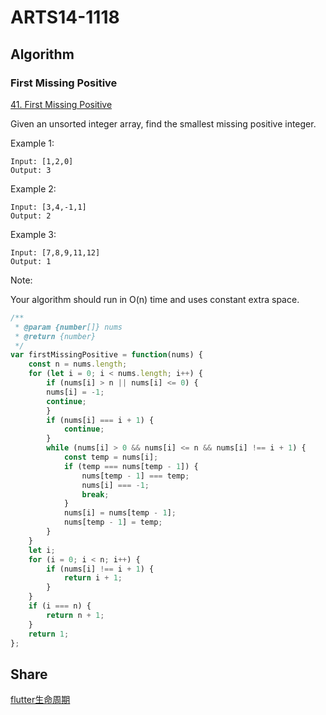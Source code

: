 # ARTS14-1118

## Algorithm

### First Missing Positive

[41. First Missing Positive](https://leetcode-cn.com/problems/first-Missing-positive/)

Given an unsorted integer array, find the smallest missing positive integer.

Example 1:

    Input: [1,2,0]
    Output: 3

Example 2:

    Input: [3,4,-1,1]
    Output: 2

Example 3:

    Input: [7,8,9,11,12]
    Output: 1

Note:

Your algorithm should run in O(n) time and uses constant extra space.

```javascript
/**
 * @param {number[]} nums
 * @return {number}
 */
var firstMissingPositive = function(nums) {
    const n = nums.length;
    for (let i = 0; i < nums.length; i++) {
        if (nums[i] > n || nums[i] <= 0) {
        nums[i] = -1;
        continue;
        }
        if (nums[i] === i + 1) {
            continue;
        }
        while (nums[i] > 0 && nums[i] <= n && nums[i] !== i + 1) {
            const temp = nums[i];
            if (temp === nums[temp - 1]) {
                nums[temp - 1] === temp;
                nums[i] === -1;
                break;
            }
            nums[i] = nums[temp - 1];
            nums[temp - 1] = temp;
        }
    }
    let i;
    for (i = 0; i < n; i++) {
        if (nums[i] !== i + 1) {
            return i + 1;
        }
    }
    if (i === n) {
        return n + 1;
    }
    return 1;
};
```

## Share

[flutter生命周期](https://github.com/kindboy/arts/blob/master/Share/flutter/flutter%E5%9F%BA%E7%A1%80.md)

